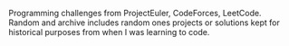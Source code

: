 Programming challenges from ProjectEuler, CodeForces, LeetCode. Random and archive includes random ones projects or solutions kept for historical purposes from when I was learning to code.
